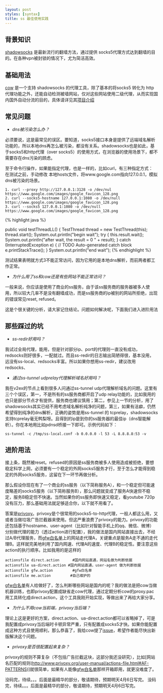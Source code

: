 ```yaml
---
layout: post
styles: [syntax]
title: ss 最佳使用实践
---
```


## 背景知识

[shadowsocks](https://github.com/shadowsocks/shadowsocks) 是最新流行的翻墙方法，通过提供 socks5代理方式达到翻墙的目的。在各种vpn被封锁的情况下，尤为简洁高效。

## 基础用法

[cow](https://github.com/cyfdecyf/cow) 是一个支持 shadowsocks 的代理工具，除了基本的将socks5 转化为 http 代理功能之外，还能自动检测被墙网站，仅对这些网站使用二级代理，从而实现国内国外自动分流的目的，具体请详见其[项目介绍](https://github.com/cyfdecyf/cow)

## 常见问题

* *dns被污染怎么办？*

必须要说，这是最常见的误区。要知道，socks5接口本身是提供了远端域名解析功能的，所以本地dns再怎么被污染，都没有关系。shadowsocks也是如此，基于socks5和http代理（over socks5）的使用方式，在浏览器的使用场景下，都不需要存在dns污染的顾虑。

至于命令行操作，如果能指定代理，也是一样的，比如curl，有三种指定方式：
在测试之前，手动修改 本地hosts文件，将www.google.com指向127.0.0.1，模拟dns被污染的场景。

    1. curl --proxy http://127.0.0.1:3128 -o /dev/nul https://www.google.com/images/google_favicon_128.png
    2. curl --socks5-hostname 127.0.0.1:1080 -o /dev/null  https://www.google.com/images/google_favicon_128.png
    3. curl --socks5 127.0.0.1:1080 -o /dev/null https://www.google.com/images/google_favicon_128.png


{% highlight java %}

public void testThreadLL() {
	TestThread thread = new TestThread(this);
	thread.start();
	System.out.println("begin wait");
	try
	{
		this.result.wait();
		System.out.println("after wait, the result = 0 " + result);
	} catch (InterruptedException e)
	{
		// TODO Auto-generated catch block
		e.printStackTrace();
	}
	System.out.println("end wait");
{% endhighlight %}


测试结果表明就方式3不能正常访问，因为它用的是本地dns解析，而前两者都工作正常。

* *为什么用了ss和cow还是有些网站不能正常访问？*

一般来说，你应该是使用了商业的ss服务，由于该ss服务商的服务器被多人使用，所以较大几率不是没有翻墙成功，而是ss服务商的ip被别的网站所拒绝，出现的错误常见reset, refused。

这是个很关键的分析，请大家记住结论。问题如何解决呢，下面我们进入进阶用法

## 那些踩过的坑

* *ss-redir好用吗？*

我试过全局代理，能用，但是针对部分ip、port的代理则一直没有成功，redsocks则好很多，一配就过。而且ss-redir的日志输出简陋得很，基本没用，远没有ss-local、redsocks丰富。所以如果你想用ss-redir，建议改用redsocks、

* *通过ss-tunnel udprelay代理解析域名好用吗？*

我在v2ex的节点上看到很多人问通过ss-tunnel udp代理解析域名的问题。这里有三个个误区，第一，不是所有的ss服务商都开启了udp relay功能的，比如我用的也只是部分节点才有提供，服务商也建议慎用；第二，参见上一节的分析，用了shadowsocks其实已经不用考虑域名解析纯净的问题，第三，如果有洁癖，仍然希望得到纯净的dns解析，正确的姿势是用ss-tunnel 的 tcprelay，shadowsocks支持tcprelay毫无鸭梨呀。且得到的ip是到你的ss服务器的最佳ip（dns智能解析）。你在本地用比如pdnsd桥接一下即可。示例代码如下：

    ss-tunnel -c /tmp/ss-local.conf -b 0.0.0.0 -l 53 -L 8.8.8.8:53 -v

## 进阶用法

接上条，既然被reset。refused的原因是ss服务商被多人使用造成被拒绝，要想稳定科学上网，必须要有一个稳定的外网socks5服务才行，至于怎么才能得到稳定的外网socks5服务，这留在下一环节再做分析。

那么假设你现在有了一个商业的ss服务（以下简称服务A），和一个稳定但可能速度略差的socks5服务（以下简称服务B），那么问题就变成了服务A快速但不稳定，服务B稳定但不快速。当然如果你的ss服务即快速又稳定，看youtube 720p没有压力，那么基础用法就足够适合你，以下就不用看了。

答案是[privoxy](http://www.privoxy.org/)。privoxy是个很常用的socks5-to-http代理，一般人都这么用，又或者当做垃圾广告拦截器来使用。但这严重浪费了privoxy的能力。privoxy的功能还包括基于hostname、user-agent（比如针对智能手机上的qq、微信、微博）分别做代理的能力（透过action进行配置），我的做法是国内网站直接出去，不经过A/B代理服务，而[gfw白名单](https://github.com/breakwa11/gfw_whitelist)上的网站走代理A，关键重点是服务A走不通的走代理B。这样就完美地利用了国内网速、代理A的速度、代理B的稳定性。要注意这些action的执行顺序。比如我用的是这样的

    actionsfile direct.action      #国内网站直通，网站名做为判断依据
    actionsfile ua-direct.action #国内网站直通，user-agent 做为判断依据
    actionsfile gfw.action         #gfw白名单
    actionsfile me.action         #自己维护的

[gfw白名单](https://github.com/breakwa11/gfw_whitelist)有人给做好了，怎么判断哪些网站是国内的呢？我的做法是把cow当做机器训练，也即privoxy配置成缺省走cow代理，通过定期分析cow的proxy.pac用工具转化成direct.action，这个工具我刚开始实现，等做出来了再给大家分享。

* *为什么不用cow当前端，privoxy当后端？*

理论上这是更好的方案，direct.action、ua-direct.action都可以省略掉了，可是我配置成privoxy当后端时卡顿异常严重，只有配置成socks5才快。如果你能配置成这种方式且使用顺利，那么恭喜了，我给cow提了[issue](https://github.com/cyfdecyf/cow/issues/303)，希望作者能尽快出新版解决这个问题。

* *privoxy是否很配置起来复杂？*

privoxy的规则不算复杂（不包括广告拦截这块，这部分我还没研究），比如[网站名匹配的规则(http://www.privoxy.org/user-manual/actions-file.html#AF-PATTERNS)]就很简单，如果有人能像[gfw白名单](https://github.com/breakwa11/gfw_whitelist)那样开箱即用，就更没难度了。

没码完，待续。。。后面是最精华的部分，敬请期待，预期明天4月6日写完。
<pp>没码完，待续。。。后面是最精华的部分，敬请期待，预期明天4月6日写完。</p>
